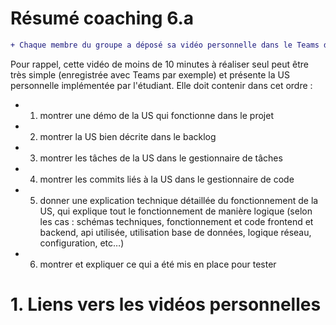 # Résumé coaching 6.a
```diff
+ Chaque membre du groupe a déposé sa vidéo personnelle dans le Teams de son groupe.
```

Pour rappel, cette vidéo de moins de 10 minutes à réaliser seul peut être très simple (enregistrée avec Teams par exemple) et présente la US personnelle implémentée par l'étudiant.
Elle doit contenir dans cet ordre :

* 1) montrer une démo de la US qui fonctionne dans le projet
* 2) montrer la US bien décrite dans le backlog
* 3) montrer les tâches de la US dans le gestionnaire de tâches
* 4) montrer les commits liés à la US dans le gestionnaire de code
* 5) donner une explication technique détaillée du fonctionnement de la US, qui explique tout le fonctionnement de manière logique 
(selon les cas : schémas techniques, fonctionnement et code frontend et backend, api utilisée, utilisation base de données, logique réseau, configuration, etc…)
* 6) montrer et expliquer ce qui a été mis en place pour tester

# 1. Liens vers les vidéos personnelles
